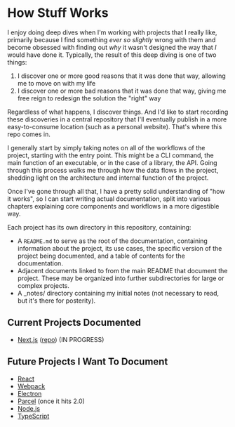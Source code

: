 # How Stuff Works

I enjoy doing deep dives when I'm working with projects that I really like, primarily because I find something *ever so slightly* wrong with them and become obsessed with finding out *why* it wasn't designed the way that *I* would have done it. Typically, the result of this deep diving is one of two things:

1. I discover one or more good reasons that it was done that way, allowing me to move on with my life
2. I discover one or more bad reasons that it was done that way, giving me free reign to redesign the solution the "right" way

Regardless of what happens, I discover things. And I'd like to start recording these discoveries in a central repository that I'll eventually publish in a more easy-to-consume location (such as a personal website). That's where this repo comes in.

I generally start by simply taking notes on all of the workflows of the project, starting with the entry point. This might be a CLI command, the main function of an executable, or in the case of a library, the API. Going through this process walks me through how the data flows in the project, shedding light on the architecture and internal function of the project.

Once I've gone through all that, I have a pretty solid understanding of "how it works", so I can start writing actual documentation, split into various chapters explaining core components and workflows in a more digestible way.

Each project has its own directory in this repository, containing:
* A `README.md` to serve as the root of the documentation, containing information about the project, its use cases, the specific version of the project being documented, and a table of contents for the documentation.
* Adjacent documents linked to from the main README that document the project. These may be organized into further subdirectories for large or complex projects.
* A _notes/ directory containing my initial notes (not necessary to read, but it's there for posterity).

## Current Projects Documented

* [Next.js](./next.js/README.md) ([repo](https://github.com/zeit/next.js)) (IN PROGRESS)

## Future Projects I Want To Document

* [React](https://github.com/facebook/react)
* [Webpack](https://github.com/webpack/webpack)
* [Electron](https://github.com/electron/electron)
* [Parcel](https://github.com/parcel-bundler/parcel) (once it hits 2.0)
* [Node.js](https://github.com/nodejs/node)
* [TypeScript](https://github.com/microsoft/typescript)
